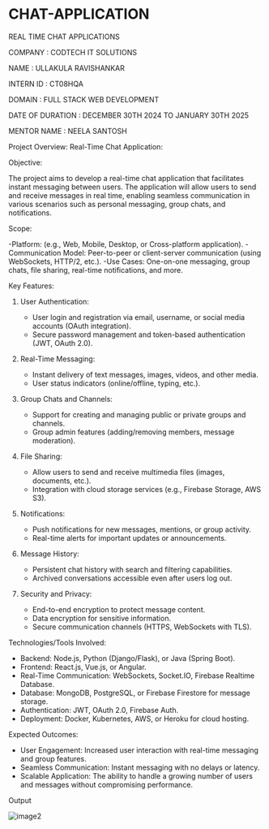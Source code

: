 # CHAT-APPLICATION
REAL TIME CHAT APPLICATIONS

COMPANY : CODTECH IT SOLUTIONS

NAME : ULLAKULA RAVISHANKAR

INTERN ID : CT08HQA

DOMAIN : FULL STACK WEB DEVELOPMENT

DATE OF DURATION : DECEMBER 30TH 2024 TO JANUARY 30TH 2025

MENTOR NAME : NEELA SANTOSH


Project Overview: Real-Time Chat Application:

Objective:

The project aims to develop a real-time chat application that facilitates instant messaging between users. The application will allow users to send and receive messages in real time, enabling seamless communication in various scenarios such as personal messaging, group chats, and notifications.

Scope:

-Platform: (e.g., Web, Mobile, Desktop, or Cross-platform application).
-Communication Model: Peer-to-peer or client-server communication (using WebSockets, HTTP/2, etc.).
-Use Cases: One-on-one messaging, group chats, file sharing, real-time notifications, and more.

Key Features:

1. User Authentication:
   - User login and registration via email, username, or social media accounts (OAuth integration).
   - Secure password management and token-based authentication (JWT, OAuth 2.0).

2. Real-Time Messaging:
   - Instant delivery of text messages, images, videos, and other media.
   - User status indicators (online/offline, typing, etc.).

3. Group Chats and Channels:
   - Support for creating and managing public or private groups and channels.
   - Group admin features (adding/removing members, message moderation).

4. File Sharing:
   - Allow users to send and receive multimedia files (images, documents, etc.).
   - Integration with cloud storage services (e.g., Firebase Storage, AWS S3).

5. Notifications:
   - Push notifications for new messages, mentions, or group activity.
   - Real-time alerts for important updates or announcements.

6. Message History:
   - Persistent chat history with search and filtering capabilities.
   - Archived conversations accessible even after users log out.

7. Security and Privacy:
   - End-to-end encryption to protect message content.
   - Data encryption for sensitive information.
   - Secure communication channels (HTTPS, WebSockets with TLS).
     

Technologies/Tools Involved:
- Backend: Node.js, Python (Django/Flask), or Java (Spring Boot).
- Frontend: React.js, Vue.js, or Angular.
- Real-Time Communication: WebSockets, Socket.IO, Firebase Realtime Database.
- Database: MongoDB, PostgreSQL, or Firebase Firestore for message storage.
- Authentication: JWT, OAuth 2.0, Firebase Auth.
- Deployment: Docker, Kubernetes, AWS, or Heroku for cloud hosting.

Expected Outcomes:

- User Engagement: Increased user interaction with real-time messaging and group features.
- Seamless Communication: Instant messaging with no delays or latency.
- Scalable Application: The ability to handle a growing number of users and messages without compromising performance.

Output

![image2](https://github.com/user-attachments/assets/d174a460-7c5d-4046-9887-3b56cbe75b65)
